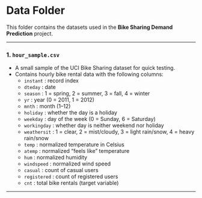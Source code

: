 # Data Folder

This folder contains the datasets used in the **Bike Sharing Demand Prediction** project.

---

### 1. `hour_sample.csv`
- A small sample of the UCI Bike Sharing dataset for quick testing.
- Contains hourly bike rental data with the following columns:
  - `instant` : record index
  - `dteday` : date
  - `season` : 1 = spring, 2 = summer, 3 = fall, 4 = winter
  - `yr` : year (0 = 2011, 1 = 2012)
  - `mnth` : month (1–12)
  - `holiday` : whether the day is a holiday
  - `weekday` : day of the week (0 = Sunday, 6 = Saturday)
  - `workingday` : whether day is neither weekend nor holiday
  - `weathersit` : 1 = clear, 2 = mist/cloudy, 3 = light rain/snow, 4 = heavy rain/snow
  - `temp` : normalized temperature in Celsius
  - `atemp` : normalized “feels like” temperature
  - `hum` : normalized humidity
  - `windspeed` : normalized wind speed
  - `casual` : count of casual users
  - `registered` : count of registered users
  - `cnt` : total bike rentals (target variable)

---
